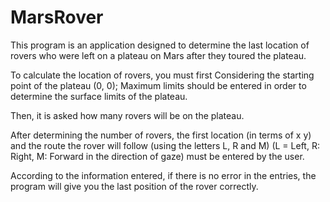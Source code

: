 # MarsRover

This program is an application designed to determine the last location of rovers who were left on a plateau on Mars after they toured the plateau.

To calculate the location of rovers, you must first Considering the starting point of the plateau (0, 0); 
Maximum limits should be entered in order to determine the surface limits of the plateau.

Then, it is asked how many rovers will be on the plateau.

After determining the number of rovers, the first location (in terms of x y) and the route the rover will follow 
(using the letters L, R and M) (L = Left, R: Right, M: Forward in the direction of gaze) must be entered by the user. 

According to the information entered, if there is no error in the entries, the program will give you the last position of the rover correctly.





















